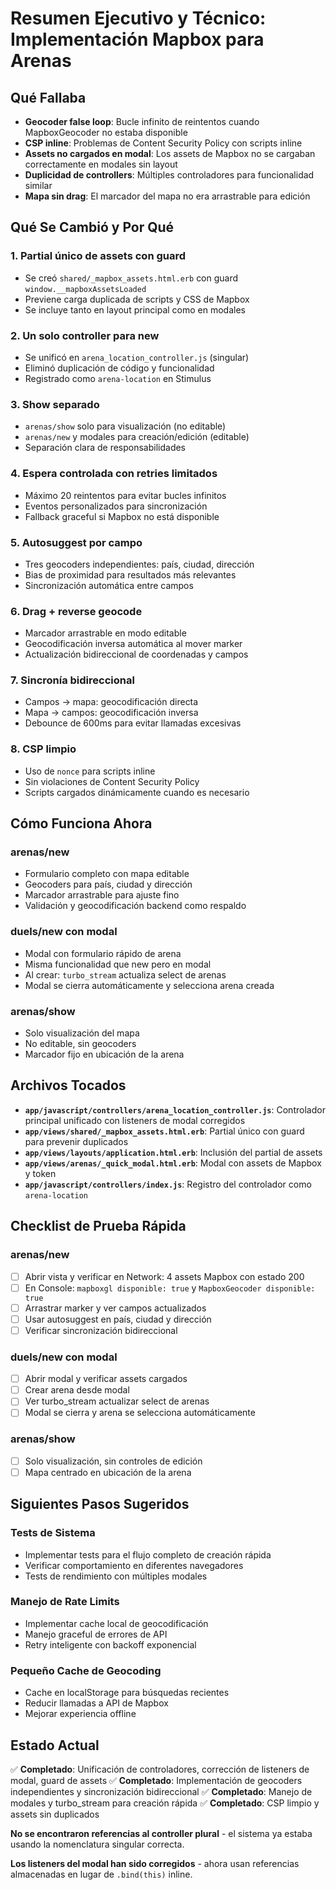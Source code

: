 # Resumen Ejecutivo y Técnico: Implementación Mapbox para Arenas

## Qué Fallaba

- **Geocoder false loop**: Bucle infinito de reintentos cuando MapboxGeocoder no estaba disponible
- **CSP inline**: Problemas de Content Security Policy con scripts inline
- **Assets no cargados en modal**: Los assets de Mapbox no se cargaban correctamente en modales sin layout
- **Duplicidad de controllers**: Múltiples controladores para funcionalidad similar
- **Mapa sin drag**: El marcador del mapa no era arrastrable para edición

## Qué Se Cambió y Por Qué

### 1. **Partial único de assets con guard**
- Se creó `shared/_mapbox_assets.html.erb` con guard `window.__mapboxAssetsLoaded`
- Previene carga duplicada de scripts y CSS de Mapbox
- Se incluye tanto en layout principal como en modales

### 2. **Un solo controller para new**
- Se unificó en `arena_location_controller.js` (singular)
- Eliminó duplicación de código y funcionalidad
- Registrado como `arena-location` en Stimulus

### 3. **Show separado**
- `arenas/show` solo para visualización (no editable)
- `arenas/new` y modales para creación/edición (editable)
- Separación clara de responsabilidades

### 4. **Espera controlada con retries limitados**
- Máximo 20 reintentos para evitar bucles infinitos
- Eventos personalizados para sincronización
- Fallback graceful si Mapbox no está disponible

### 5. **Autosuggest por campo**
- Tres geocoders independientes: país, ciudad, dirección
- Bias de proximidad para resultados más relevantes
- Sincronización automática entre campos

### 6. **Drag + reverse geocode**
- Marcador arrastrable en modo editable
- Geocodificación inversa automática al mover marker
- Actualización bidireccional de coordenadas y campos

### 7. **Sincronía bidireccional**
- Campos → mapa: geocodificación directa
- Mapa → campos: geocodificación inversa
- Debounce de 600ms para evitar llamadas excesivas

### 8. **CSP limpio**
- Uso de `nonce` para scripts inline
- Sin violaciones de Content Security Policy
- Scripts cargados dinámicamente cuando es necesario

## Cómo Funciona Ahora

### **arenas/new**
- Formulario completo con mapa editable
- Geocoders para país, ciudad y dirección
- Marcador arrastrable para ajuste fino
- Validación y geocodificación backend como respaldo

### **duels/new con modal**
- Modal con formulario rápido de arena
- Misma funcionalidad que new pero en modal
- Al crear: `turbo_stream` actualiza select de arenas
- Modal se cierra automáticamente y selecciona arena creada

### **arenas/show**
- Solo visualización del mapa
- No editable, sin geocoders
- Marcador fijo en ubicación de la arena

## Archivos Tocados

- **`app/javascript/controllers/arena_location_controller.js`**: Controlador principal unificado con listeners de modal corregidos
- **`app/views/shared/_mapbox_assets.html.erb`**: Partial único con guard para prevenir duplicados
- **`app/views/layouts/application.html.erb`**: Inclusión del partial de assets
- **`app/views/arenas/_quick_modal.html.erb`**: Modal con assets de Mapbox y token
- **`app/javascript/controllers/index.js`**: Registro del controlador como `arena-location`

## Checklist de Prueba Rápida

### **arenas/new**
- [ ] Abrir vista y verificar en Network: 4 assets Mapbox con estado 200
- [ ] En Console: `mapboxgl disponible: true` y `MapboxGeocoder disponible: true`
- [ ] Arrastrar marker y ver campos actualizados
- [ ] Usar autosuggest en país, ciudad y dirección
- [ ] Verificar sincronización bidireccional

### **duels/new con modal**
- [ ] Abrir modal y verificar assets cargados
- [ ] Crear arena desde modal
- [ ] Ver turbo_stream actualizar select de arenas
- [ ] Modal se cierra y arena se selecciona automáticamente

### **arenas/show**
- [ ] Solo visualización, sin controles de edición
- [ ] Mapa centrado en ubicación de la arena

## Siguientes Pasos Sugeridos

### **Tests de Sistema**
- Implementar tests para el flujo completo de creación rápida
- Verificar comportamiento en diferentes navegadores
- Tests de rendimiento con múltiples modales

### **Manejo de Rate Limits**
- Implementar cache local de geocodificación
- Manejo graceful de errores de API
- Retry inteligente con backoff exponencial

### **Pequeño Cache de Geocoding**
- Cache en localStorage para búsquedas recientes
- Reducir llamadas a API de Mapbox
- Mejorar experiencia offline

## Estado Actual

✅ **Completado**: Unificación de controladores, corrección de listeners de modal, guard de assets
✅ **Completado**: Implementación de geocoders independientes y sincronización bidireccional
✅ **Completado**: Manejo de modales y turbo_stream para creación rápida
✅ **Completado**: CSP limpio y assets sin duplicados

**No se encontraron referencias al controller plural** - el sistema ya estaba usando la nomenclatura singular correcta.

**Los listeners del modal han sido corregidos** - ahora usan referencias almacenadas en lugar de `.bind(this)` inline.
